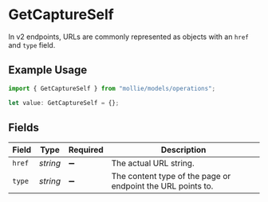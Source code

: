 # GetCaptureSelf

In v2 endpoints, URLs are commonly represented as objects with an `href` and `type` field.

## Example Usage

```typescript
import { GetCaptureSelf } from "mollie/models/operations";

let value: GetCaptureSelf = {};
```

## Fields

| Field                                                       | Type                                                        | Required                                                    | Description                                                 |
| ----------------------------------------------------------- | ----------------------------------------------------------- | ----------------------------------------------------------- | ----------------------------------------------------------- |
| `href`                                                      | *string*                                                    | :heavy_minus_sign:                                          | The actual URL string.                                      |
| `type`                                                      | *string*                                                    | :heavy_minus_sign:                                          | The content type of the page or endpoint the URL points to. |